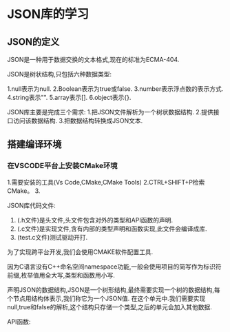 # JSON库的学习 #

## JSON的定义 ##

JSON是一种用于数据交换的文本格式,现在的标准为ECMA-404.

JSON是树状结构,只包括六种数据类型:

1.null表示为null.
2.Boolean表示为true或false.
3.number表示浮点数的表示方式.
4.string表示"".
5.array表示[].
6.object表示{}.


JSON库主要是完成三个需求:
1.把JSON文件解析为一个树状数据结构.
2.提供接口访问该数据结构.
3.把数据结构转换成JSON文本.

## 搭建编译环境 ##

### 在VSCODE平台上安装CMake环境 ###

1.需要安装的工具(Vs Code,CMake,CMake Tools)
2.CTRL+SHIFT+P检索CMake。
3.


JSON库代码文件:
1. (.h文件)是头文件,头文件包含对外的类型和API函数的声明.
2. (.c文件)是实现文件,含有内部的类型声明和函数实现,此文件会编译成库.
3. (test.c文件)测试驱动开打.

为了实现跨平台开发,我们会使用CMAKE软件配置工具.

因为C语言没有C++命名空间namespace功能,一般会使用项目的简写作为标识符前缀,枚举值用全大写,类型和函数用小写.

声明JSON的数据结构,JSON是一个树形结构,最终需要实现一个树的数据结构,每个节点用结构体表示,我们称它为一个JSON值.
在这个单元中.我们需要实现null,true和false的解析,这个结构只存储一个类型,之后的单元会加入其他数据.

API函数:
